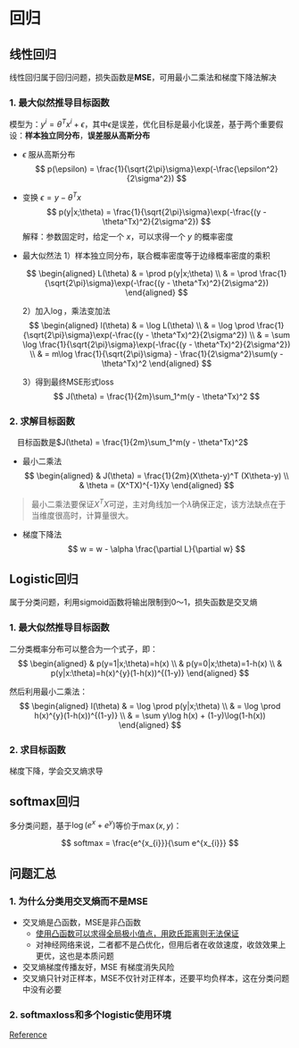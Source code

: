 # 回归

## 线性回归

线性回归属于回归问题，损失函数是**MSE**，可用最小二乘法和梯度下降法解决

### 1. 最大似然推导目标函数
模型为：$y^{i} = \theta^{T}x^{i} + \epsilon$，其中$\epsilon$是误差，优化目标是最小化误差，基于两个重要假设：**样本独立同分布**，**误差服从高斯分布**
- $\epsilon$ 服从高斯分布
     $$
     p(\epsilon) = \frac{1}{\sqrt{2\pi}\sigma}\exp(-\frac{\epsilon^2}{2\sigma^2})
     $$
- 变换 $\epsilon = y - \theta^Tx$
     $$
     p(y|x;\theta) = \frac{1}{\sqrt{2\pi}\sigma}\exp(-\frac{(y - \theta^Tx)^2}{2\sigma^2})
     $$
     解释：参数固定时，给定一个 $x$，可以求得一个 $y$ 的概率密度


- 最大似然法
  1）样本独立同分布，联合概率密度等于边缘概率密度的乘积

    $$
    \begin{aligned}
    L(\theta) & = \prod p(y|x;\theta) \\
    & = \prod \frac{1}{\sqrt{2\pi}\sigma}\exp(-\frac{(y - \theta^Tx)^2}{2\sigma^2})
    \end{aligned}
    $$

  2）加入$\log$，乘法变加法
  $$
  \begin{aligned}
  l(\theta) & = \log L(\theta) \\
  & = \log \prod \frac{1}{\sqrt{2\pi}\sigma}\exp(-\frac{(y - \theta^Tx)^2}{2\sigma^2}) \\ 
  & = \sum \log \frac{1}{\sqrt{2\pi}\sigma}\exp(-\frac{(y - \theta^Tx)^2}{2\sigma^2}) \\
  & = m\log \frac{1}{\sqrt{2\pi}\sigma} - \frac{1}{2\sigma^2}\sum(y - \theta^Tx)^2
  \end{aligned}
  $$
  
  3）得到最终MSE形式loss
    $$
    J(\theta) = \frac{1}{2m}\sum_1^m(y - \theta^Tx)^2
    $$
  
### 2. 求解目标函数
&emsp;目标函数是$J(\theta) = \frac{1}{2m}\sum_1^m(y - \theta^Tx)^2$
- 最小二乘法
  $$
  \begin{aligned}
  & J(\theta) = \frac{1}{2m}(X\theta-y)^T (X\theta-y)  \\
  & \theta = (X^TX)^{-1}Xy 
  \end{aligned}
  $$
 
 > 最小二乘法要保证$X^TX$可逆，主对角线加一个$\lambda$确保正定，该方法缺点在于当维度很高时，计算量很大。

- 梯度下降法
  $$
  w = w - \alpha \frac{\partial L}{\partial w}
  $$


## Logistic回归

属于分类问题，利用sigmoid函数将输出限制到0～1，损失函数是交叉熵

### 1. 最大似然推导目标函数
二分类概率分布可以整合为一个式子，即：
$$
\begin{aligned}
& p(y=1|x;\theta)=h(x) \\
& p(y=0|x;\theta)=1-h(x) \\
& p(y|x:\theta)=h(x)^{y}(1-h(x))^{(1-y)}
\end{aligned}
$$

然后利用最小二乘法：
$$
\begin{aligned}
l(\theta) & = \log \prod p(y|x;\theta) \\
& = \log \prod h(x)^{y}(1-h(x))^{(1-y)} \\
& = \sum y\log h(x) + (1-y)\log(1-h(x))
\end{aligned}
$$

### 2. 求目标函数
梯度下降，学会交叉熵求导


## softmax回归
多分类问题，基于$\log(e^x + e^y)$等价于$\max(x, y)$：

$$
softmax = \frac{e^{x_{i}}}{\sum e^{x_{i}}}
$$


## 问题汇总
### 1. 为什么分类用交叉熵而不是MSE
- 交叉熵是凸函数，MSE是非凸函数
  - [使用凸函数可以求得全局极小值点，用欧氏距离则无法保证](https://www.zhihu.com/question/314185485)
  - 对神经网络来说，二者都不是凸优化，但用后者在收敛速度，收敛效果上更优，这也是本质问题  
- 交叉熵梯度传播友好，MSE 有梯度消失风险
- 交叉熵只针对正样本，MSE不仅针对正样本，还要平均负样本，这在分类问题中没有必要

### 2. softmaxloss和多个logistic使用环境
[Reference](../深度学习/SoftmaxLoss.md)